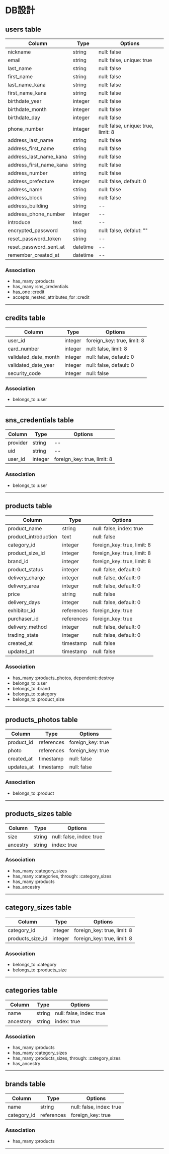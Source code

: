# DB設計

## users table

|Column|Type|Options|
|------|----|-------|
|nickname|string|null: false|
|email|string|null: false, unique: true|
|last_name|string|null: false|
|first_name|string|null: false|
|last_name_kana|string|null: false|
|first_name_kana|string|null: false|
|birthdate_year|integer|null: false|
|birthdate_month|integer|null: false|
|birthdate_day|integer|null: false|
|phone_number|integer|null: false, unique: true, limit: 8|
|address_last_name|string|null: false|
|address_first_name|string|null: false|
|address_last_name_kana|string|null: false|
|address_first_name_kana|string|null: false|
|address_number|string|null: false|
|address_prefecture|integer|null: false, default: 0|
|address_name|string|null: false|
|address_block|string|null: false|
|address_building|string|--|
|address_phone_number|integer|--|
|introduce|text|--|
|encrypted_password|string|null: false, defalut: ""|
|reset_password_token|string|--|
|reset_password_sent_at|datetime|--|
|remember_created_at|datetime|--|

### Association
- has_many :products
- has_many :sns_credentials
- has_one :credit
- accepts_nested_attributes_for :credit
***
## credits table

|Column|Type|Options|
|------|----|-------|
|user_id|integer|foreign_key: true, limit: 8|
|card_number|integer|null: false, limit: 8|
|validated_date_month|integer|null: false, default: 0|
|validated_date_year|integer|null: false, default: 0|
|security_code|integer|null: false|

### Association
- belongs_to :user
***
## sns_credentials table

|Column|Type|Options|
|------|----|-------|
|provider|string|--|
|uid|string|--|
|user_id|integer|foreign_key: true, limit: 8|
### Association
- belongs_to :user
***
## products table

|Column|Type|Options|
|------|----|-------|
|product_name|string|null: false, index: true|
|product_introduction|text|null: false|
|category_id|integer|foreign_key: true, limit: 8|
|product_size_id|integer|foreign_key: true, limit: 8|
|brand_id|integer|foreign_key: true, limit: 8|
|product_status|integer|null: false, default: 0|
|delivery_charge|integer|null: false, default: 0|
|delivery_area|integer|null: false, default: 0|
|price|string|null: false|
|delivery_days|integer|null: false, default: 0|
|exhibitor_id|references|foreign_key: true|
|purchaser_id|references|foreign_key: true|
|delivery_method|integer|null: false, default: 0|
|trading_state|integer|null: false, default: 0|
|created_at|timestamp|null: false|
|updated_at|timestamp|null: false|

### Association
- has_many :products_photos, dependent::destroy
- belongs_to :user
- belongs_to :brand
- belongs_to :category
- belongs_to :product_size
***
## products_photos table

|Column|Type|Options|
|------|----|-------|
|product_id|references|foreign_key: true|
|photo|references|foreign_key: true|
|created_at|timestamp|null: false|
|updates_at|timestamp|null: false|

### Association
- belongs_to :product
***
## products_sizes table

|Column|Type|Options|
|------|----|-------|
|size|string|null: false, index: true|
|ancestry|string|index: true|

### Association
- has_many :category_sizes
- has_many :categories, through: :category_sizes
- has_many :products
- has_ancestry
***
## category_sizes table

|Column|Type|Options|
|------|----|-------|
|category_id|integer|foreign_key: true, limit: 8|
|products_size_id|integer|foreign_key: true, limit: 8|

### Association
- belongs_to :category
- belongs_to :products_size
***
## categories table

|Column|Type|Options|
|------|----|-------|
|name|string|null: false, index: true|
|ancestory|string|index: true|

### Association
- has_many :products
- has_many :category_sizes
- has_many :products_sizes, through: :category_sizes
- has_ancestry
***
## brands table

|Column|Type|Options|
|------|----|-------|
|name|string|null: false, index: true|
|category_id|references|foreign_key: true|

### Association
- has_many :products
***
